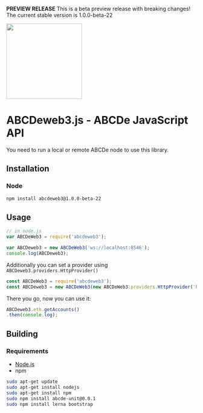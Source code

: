 **PREVIEW RELEASE** This is a beta preview release with breaking changes! The current stable version is 1.0.0-beta-22

<img src="https://github.com/ethereum/web3.js/raw/1.0/web3js.jpg" width=200 />

# ABCDeweb3.js - ABCDe JavaScript API

You need to run a local or remote ABCDe node to use this library.


## Installation

### Node

```bash
npm install abcdeweb3@1.0.0-beta-22
```

## Usage

```js
// in node.js
var ABCDeWeb3 = require('abcdeweb3');

var ABCDeweb3 = new ABCDeWeb3('ws://localhost:8546');
console.log(ABCDeweb3);

```

Additionally you can set a provider using `ABCDeweb3.providers.HttpProvider()`

```js
const ABCDeWeb3 = require('abcdeweb3');
const ABCDeweb3 = new ABCDeWeb3(new ABCDeWeb3.providers.HttpProvider('http://13.229.152.61:8501'));
```

There you go, now you can use it:

```js
ABCDeweb3.eth.getAccounts()
.then(console.log);
```

## Building

### Requirements

* [Node.js](https://nodejs.org)
* npm

```bash
sudo apt-get update
sudo apt-get install nodejs
sudo apt-get install npm
sudo npm install abcde-unit@0.0.1
sudo npm install lerna bootstrap
```